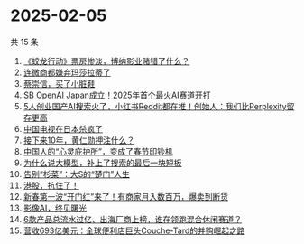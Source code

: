 # 2025-02-05

共 15 条

<!-- BEGIN 36KR -->
<!-- 最后更新时间 2025-02-05 04:16:53 +0800 -->
1. [《蛟龙行动》票房惨淡，博纳影业赌错了什么？](https://36kr.com/p/3151033529244424)
1. [连微商都嫌弃玛莎拉蒂了](https://36kr.com/p/3150486166264321)
1. [蔡崇信，买了小脏鞋](https://36kr.com/p/3150583108836101)
1. [SB OpenAI Japan成立！2025年首个最火AI赛道开打](https://36kr.com/p/3150926253841157)
1. [5人创业国产AI搜索火了，小红书Reddit都在推！创始人：我们比Perplexity留存更高](https://36kr.com/p/3150362969135616)
1. [中国电视在日本杀疯了](https://36kr.com/p/3150288715136772)
1. [​接下来10年，黄仁勋押注什么？](https://36kr.com/p/3151007619897859)
1. [中国人的“心灵庇护所”，变成了春节印钞机](https://36kr.com/p/3150475103787523)
1. [为什么说大模型，补上了搜索的最后一块短板](https://36kr.com/p/3150742944520709)
1. [告别“杉菜”：大S的“楚门”人生](https://36kr.com/p/3150973064649475)
1. [港股，抗住了！](https://36kr.com/p/3150770407365382)
1. [新春第一波“开门红”来了！有商家月入数百万，爆卖到断货](https://36kr.com/p/3150905669589768)
1. [影像AI，终见曙光](https://36kr.com/p/3150138720148225)
1. [6款产品总流水过亿、出海厂商上榜，谁在领跑混合休闲赛道？](https://36kr.com/p/3150908723452672)
1. [营收693亿美元：全球便利店巨头Couche-Tard的并购崛起之路](https://36kr.com/p/3150166721124869)
<!-- END 36KR -->